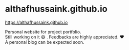 # althafhussaink.github.io
https://althafhussaink.github.io

Personal website for project portfolio.
<br>Still working on it :smile: . Feedbacks are highly appreciated. :heart: 
<br> A personal blog can be expected soon.
